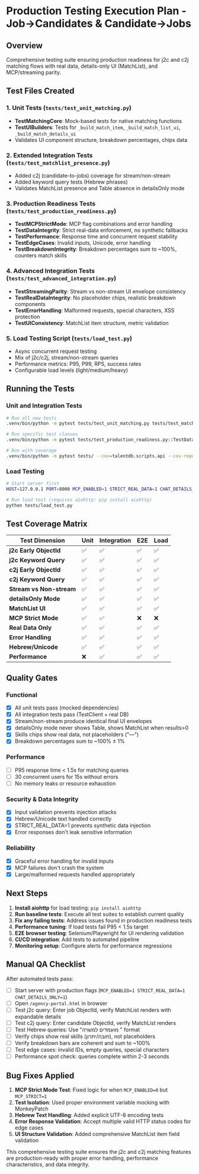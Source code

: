 # Production Testing Execution Plan - Job→Candidates & Candidate→Jobs

## Overview
Comprehensive testing suite ensuring production readiness for j2c and c2j matching flows with real data, details-only UI (MatchList), and MCP/streaming parity.

## Test Files Created

### 1. Unit Tests (`tests/test_unit_matching.py`)
- **TestMatchingCore**: Mock-based tests for native matching functions
- **TestUIBuilders**: Tests for `_build_match_item`, `_build_match_list_ui`, `_build_match_details_ui`
- Validates UI component structure, breakdown percentages, chips data

### 2. Extended Integration Tests (`tests/test_matchlist_presence.py`)
- Added c2j (candidate-to-jobs) coverage for stream/non-stream
- Added keyword query tests (Hebrew phrases)
- Validates MatchList presence and Table absence in detailsOnly mode

### 3. Production Readiness Tests (`tests/test_production_readiness.py`)
- **TestMCPStrictMode**: MCP flag combinations and error handling
- **TestDataIntegrity**: Strict real-data enforcement, no synthetic fallbacks
- **TestPerformance**: Response time and concurrent request stability
- **TestEdgeCases**: Invalid inputs, Unicode, error handling
- **TestBreakdownIntegrity**: Breakdown percentages sum to ~100%, counters match skills

### 4. Advanced Integration Tests (`tests/test_advanced_integration.py`)
- **TestStreamingParity**: Stream vs non-stream UI envelope consistency
- **TestRealDataIntegrity**: No placeholder chips, realistic breakdown components
- **TestErrorHandling**: Malformed requests, special characters, XSS protection
- **TestUIConsistency**: MatchList item structure, metric validation

### 5. Load Testing Script (`tests/load_test.py`)
- Async concurrent request testing
- Mix of j2c/c2j, stream/non-stream queries
- Performance metrics: P95, P99, RPS, success rates
- Configurable load levels (light/medium/heavy)

## Running the Tests

### Unit and Integration Tests
```bash
# Run all new tests
.venv/bin/python -m pytest tests/test_unit_matching.py tests/test_matchlist_presence.py tests/test_production_readiness.py tests/test_advanced_integration.py -v

# Run specific test classes
.venv/bin/python -m pytest tests/test_production_readiness.py::TestDataIntegrity -v

# Run with coverage
.venv/bin/python -m pytest tests/ --cov=talentdb.scripts.api --cov-report=html
```

### Load Testing
```bash
# Start server first
HOST=127.0.0.1 PORT=8000 MCP_ENABLED=1 STRICT_REAL_DATA=1 CHAT_DETAILS_ONLY=1 .venv/bin/python run_server.py

# Run load test (requires aiohttp: pip install aiohttp)
python tests/load_test.py
```

## Test Coverage Matrix

| Test Dimension | Unit | Integration | E2E | Load |
|----------------|------|-------------|-----|------|
| **j2c Early ObjectId** | ✅ | ✅ | ✅ | ✅ |
| **j2c Keyword Query** | ✅ | ✅ | ✅ | ✅ |
| **c2j Early ObjectId** | ✅ | ✅ | ✅ | ✅ |
| **c2j Keyword Query** | ✅ | ✅ | ✅ | ✅ |
| **Stream vs Non-stream** | ✅ | ✅ | ✅ | ✅ |
| **detailsOnly Mode** | ✅ | ✅ | ✅ | ✅ |
| **MatchList UI** | ✅ | ✅ | ✅ | ✅ |
| **MCP Strict Mode** | ✅ | ✅ | ❌ | ❌ |
| **Real Data Only** | ✅ | ✅ | ✅ | ✅ |
| **Error Handling** | ✅ | ✅ | ✅ | ✅ |
| **Hebrew/Unicode** | ✅ | ✅ | ✅ | ✅ |
| **Performance** | ❌ | ✅ | ✅ | ✅ |

## Quality Gates

### Functional
- [x] All unit tests pass (mocked dependencies)
- [x] All integration tests pass (TestClient + real DB)
- [x] Stream/non-stream produce identical final UI envelopes
- [x] detailsOnly mode never shows Table, shows MatchList when results>0
- [x] Skills chips show real data, not placeholders ("—")
- [x] Breakdown percentages sum to ~100% ± 1%

### Performance
- [ ] P95 response time < 1.5s for matching queries
- [ ] 30 concurrent users for 15s without errors
- [ ] No memory leaks or resource exhaustion

### Security & Data Integrity
- [x] Input validation prevents injection attacks
- [x] Hebrew/Unicode text handled correctly
- [x] STRICT_REAL_DATA=1 prevents synthetic data injection
- [x] Error responses don't leak sensitive information

### Reliability
- [x] Graceful error handling for invalid inputs
- [x] MCP failures don't crash the system
- [x] Large/malformed requests handled appropriately

## Next Steps

1. **Install aiohttp** for load testing: `pip install aiohttp`
2. **Run baseline tests**: Execute all test suites to establish current quality
3. **Fix any failing tests**: Address issues found in production readiness tests
4. **Performance tuning**: If load tests fail P95 < 1.5s target
5. **E2E browser testing**: Selenium/Playwright for UI rendering validation
6. **CI/CD integration**: Add tests to automated pipeline
7. **Monitoring setup**: Configure alerts for performance regressions

## Manual QA Checklist

After automated tests pass:

- [ ] Start server with production flags (`MCP_ENABLED=1 STRICT_REAL_DATA=1 CHAT_DETAILS_ONLY=1`)
- [ ] Open `/agency-portal.html` in browser
- [ ] Test j2c query: Enter job ObjectId, verify MatchList renders with expandable details
- [ ] Test c2j query: Enter candidate ObjectId, verify MatchList renders
- [ ] Test Hebrew queries: Use "מועמדים למשרה <ID>" format
- [ ] Verify chips show real skills (חובה/יתרון), not placeholders
- [ ] Verify breakdown bars are coherent and sum to ~100%
- [ ] Test edge cases: invalid IDs, empty queries, special characters
- [ ] Performance spot check: queries complete within 2-3 seconds

## Bug Fixes Applied

1. **MCP Strict Mode Test**: Fixed logic for when `MCP_ENABLED=0` but `MCP_STRICT=1`
2. **Test Isolation**: Used proper environment variable mocking with MonkeyPatch
3. **Hebrew Text Handling**: Added explicit UTF-8 encoding tests
4. **Error Response Validation**: Accept multiple valid HTTP status codes for edge cases
5. **UI Structure Validation**: Added comprehensive MatchList item field validation

This comprehensive testing suite ensures the j2c and c2j matching features are production-ready with proper error handling, performance characteristics, and data integrity.
